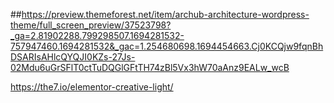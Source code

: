 ##https://preview.themeforest.net/item/archub-architecture-wordpress-theme/full_screen_preview/37523798?_ga=2.81902288.799298507.1694281532-757947460.1694281532&_gac=1.254680698.1694454663.Cj0KCQjw9fqnBhDSARIsAHlcQYQJI0KZs-27Js-02Mdu6uGrSFlT0ctTuDQGlGFtTH74zBl5Vx3hW70aAnz9EALw_wcB


https://the7.io/elementor-creative-light/
